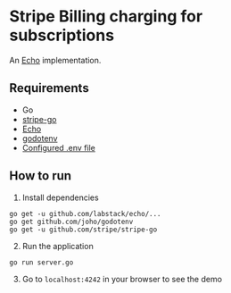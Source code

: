 # Stripe Billing charging for subscriptions

An [Echo](https://echo.labstack.com/) implementation.

## Requirements

- Go
- [stripe-go](https://github.com/stripe/stripe-go)
- [Echo](https://echo.labstack.com/guide/installation)
- [godotenv](https://github.com/joho/godotenv)
- [Configured .env file](../README.md)

## How to run

1. Install dependencies

```
go get -u github.com/labstack/echo/...
go get github.com/joho/godotenv
go get -u github.com/stripe/stripe-go
```

2. Run the application

```
go run server.go
```

3. Go to `localhost:4242` in your browser to see the demo
